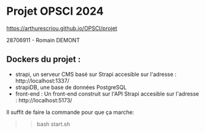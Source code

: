 # Projet OPSCI 2024
https://arthurescriou.github.io/OPSCI/projet

28706911 - Romain DEMONT

## Dockers du projet :


- strapi, un serveur CMS basé sur Strapi accesible sur l'adresse : http://localhost:1337/
- strapiDB, une base de données PostgreSQL
- front-end : Un front-end construit sur l'API Strapi accesible sur l'adresse : http://localhost:5173/

Il suffit de faire la commande pour que ça marche: 

>>bash start.sh


